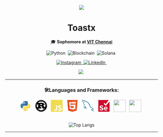 
<div id="header" align="center">
  <img src="https://pbs.twimg.com/media/E-OFkpyVkAMAGKB?format=png&name=360x360" width="250"/>
</div>
<div align = "center">
   
  # Toastx
  
  🎓 **Sophomore at [VIT Chennai](https://chennai.vit.ac.in)**
 
  <img src="https://img.shields.io/badge/-Python-important" alt="Python"/>&nbsp;
  <img src="https://img.shields.io/badge/-Blockchain-blue" alt="Blockchain"/>&nbsp;
  <img src="https://img.shields.io/badge/-Solana-blueviolet" alt="Solana"/>&nbsp;
  
   <a href ="https://www.instagram.com/highonpatanjali/">
    <img src="https://img.shields.io/badge/-Instagram-violet?style=flat&logo=instagram" alt="Instagram"/>&nbsp;
  </a>
  <a href="https://www.linkedin.com/in/dipeshnv/">
    <img src="https://img.shields.io/badge/LinkedIn-blue?style=flat&logo=linkedin" alt="LinkedIn"/>&nbsp;
</a> 
  
  
  
  <img src="https://pbs.twimg.com/media/E9uj0NDX0AAPE9g?format=png&name=360x360" width ="50"/>&nbsp;
  
  
  
 </div>
  
 ---
 <div id="header" align="center">
  
 ### 🛠️Languages and Frameworks:
 
<div>
  <img src="https://github.com/devicons/devicon/blob/master/icons/python/python-original.svg" width="40" height="40"/>&nbsp;&nbsp;
  <img src="https://github.com/devicons/devicon/blob/master/icons/rust/rust-plain.svg" width="40" height="40"/>&nbsp;&nbsp;
  <img src="https://github.com/devicons/devicon/blob/master/icons/javascript/javascript-plain.svg" width="40" height="40"/>&nbsp;&nbsp;
  <img src="https://github.com/devicons/devicon/blob/master/icons/html5/html5-original.svg" width="40" height="40"/>&nbsp;&nbsp;
  <img src="https://github.com/devicons/devicon/blob/master/icons/mysql/mysql-original.svg" width="40" height="40"/>&nbsp;&nbsp;
  <img src="https://github.com/devicons/devicon/blob/master/icons/selenium/selenium-original.svg" width="40" height="40"/>&nbsp;&nbsp;
  <img src="https://www.hikari-py.dev/logo.png" width="40" height="40"/>&nbsp;&nbsp;
  <img src="https://cryptologos.cc/logos/solana-sol-logo.png" width="40" height="40"/>&nbsp;&nbsp;
  <br>
  
  </br>
  
  ![Top Langs](https://github-readme-stats.vercel.app/api/top-langs/?username=toastx&layout=compact&theme=tokyonight)
  
  
</div>
</div>

---
<div>


</div>

